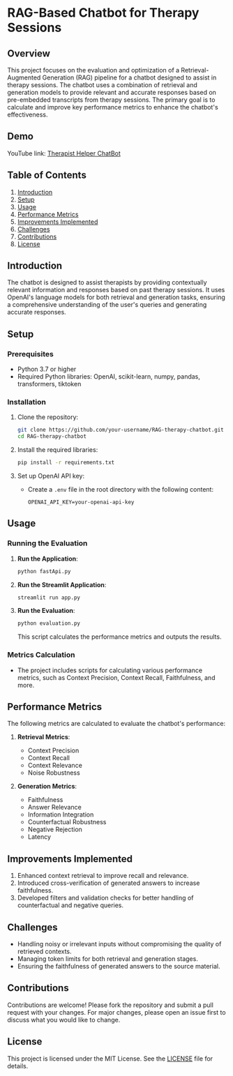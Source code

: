 # RAG-Based Chatbot for Therapy Sessions

## Overview
This project focuses on the evaluation and optimization of a Retrieval-Augmented Generation (RAG) pipeline for a chatbot designed to assist in therapy sessions. The chatbot uses a combination of retrieval and generation models to provide relevant and accurate responses based on pre-embedded transcripts from therapy sessions. The primary goal is to calculate and improve key performance metrics to enhance the chatbot's effectiveness.

## Demo
YouTube link: [Therapist Helper ChatBot](https://youtu.be/c3FsyAKlvtc)

## Table of Contents
1. [Introduction](#introduction)
2. [Setup](#setup)
3. [Usage](#usage)
4. [Performance Metrics](#performance-metrics)
5. [Improvements Implemented](#improvements-implemented)
6. [Challenges](#challenges)
7. [Contributions](#contributions)
8. [License](#license)

## Introduction
The chatbot is designed to assist therapists by providing contextually relevant information and responses based on past therapy sessions. It uses OpenAI's language models for both retrieval and generation tasks, ensuring a comprehensive understanding of the user's queries and generating accurate responses.

## Setup
### Prerequisites
- Python 3.7 or higher
- Required Python libraries: OpenAI, scikit-learn, numpy, pandas, transformers, tiktoken

### Installation
1. Clone the repository:
   ```bash
   git clone https://github.com/your-username/RAG-therapy-chatbot.git
   cd RAG-therapy-chatbot
   ```
2. Install the required libraries:
   ```bash
   pip install -r requirements.txt
   ```

3. Set up OpenAI API key:
   - Create a `.env` file in the root directory with the following content:
     ```
     OPENAI_API_KEY=your-openai-api-key
     ```

## Usage
### Running the Evaluation
1. **Run the Application**:
   ```bash
   python fastApi.py
   ```
2. **Run the Streamlit Application**:
   ```bash
   streamlit run app.py
   ```
3. **Run the Evaluation**:
   ```bash
   python evaluation.py
   ```
   This script calculates the performance metrics and outputs the results.

### Metrics Calculation
- The project includes scripts for calculating various performance metrics, such as Context Precision, Context Recall, Faithfulness, and more.

## Performance Metrics
The following metrics are calculated to evaluate the chatbot's performance:

1. **Retrieval Metrics**:
   - Context Precision
   - Context Recall
   - Context Relevance
   - Noise Robustness

2. **Generation Metrics**:
   - Faithfulness
   - Answer Relevance
   - Information Integration
   - Counterfactual Robustness
   - Negative Rejection
   - Latency

## Improvements Implemented
1. Enhanced context retrieval to improve recall and relevance.
2. Introduced cross-verification of generated answers to increase faithfulness.
3. Developed filters and validation checks for better handling of counterfactual and negative queries.

## Challenges
- Handling noisy or irrelevant inputs without compromising the quality of retrieved contexts.
- Managing token limits for both retrieval and generation stages.
- Ensuring the faithfulness of generated answers to the source material.

## Contributions
Contributions are welcome! Please fork the repository and submit a pull request with your changes. For major changes, please open an issue first to discuss what you would like to change.

## License
This project is licensed under the MIT License. See the [LICENSE](LICENSE) file for details.

